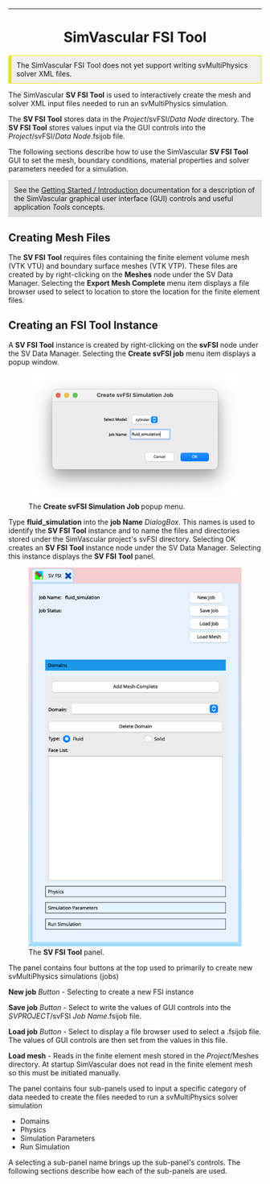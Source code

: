 <br>
<hr class="rounded">

<h1 id="sv_fsi_tool" style="text-align:center;"> SimVascular FSI Tool </h1>

<div style="background-color: #F0F0F0; padding: 10px; border: 1px solid #e6e600; border-left: 6px solid #e6e600">
The SimVascular FSI Tool does not yet support writing svMultiPhysics solver XML files.
</div>

The SimVascular <strong>SV FSI Tool</strong> is used to interactively create the mesh and solver XML input files
needed to run an svMultiPhysics simulation.

The <strong>SV FSI Tool</strong> stores data in the <i>Project</i>/svFSI/<i>Data Node</i> directory.
The <strong>SV FSI Tool</strong> stores values input via the GUI controls into the 
<i>Project</i>/svFSI/<i>Data Node</i>.fsijob file.

The following sections describe how to use the SimVascular <strong>SV FSI Tool</strong> GUI to set the
mesh, boundary conditions, material properties and solver parameters needed for a simulation.

<div style="background-color: #E0E0E0; padding: 10px; border: 1px solid #d0d0d0; border-left: 1px solid #d0d0d0">
See the <a href="#introduction"> Getting Started / Introduction </a> documentation for a description of the
SimVascular graphical user interface (GUI) controls and useful application <i>Tools</i> concepts.
</div>

<!--- --------------------------------------------------- --->
<!--- --------------- Creating Mesh Files --------------- --->
<!--- --------------------------------------------------- --->

<h2 id="sv_fsi_tool_mesh"> Creating Mesh Files </h2> 
The <strong>SV FSI Tool</strong> requires files containing the finite element volume mesh (VTK VTU) and 
boundary surface meshes (VTK VTP). These files are created by by right-clicking on the 
<strong>Meshes</strong> node under the SV Data Manager. Selecting the <strong>Export Mesh Complete</strong> 
menu item displays a file browser used to select to location to store the location for the finite element files.

<!--- --------------------------------------------------- --->
<!--- ---------- Creating an FSI Tool Instance ---------- --->
<!--- --------------------------------------------------- --->

<h2 id="sv_fsi_tool_create_instance"> Creating an FSI Tool Instance </h2> 
A <strong>SV FSI Tool</strong> instance is created by right-clicking on the <strong>svFSI</strong> node 
under the SV Data Manager. Selecting the <strong>Create svFSI job</strong> menu item displays a popup window.

<figure>
<img class="svImg svImgSm" src="/documentation/multi_physics/sv-fsi-tool/images/create-job-popup.png">
<figcaption class="svCaption"> The <strong>Create svFSI Simulation Job </strong> popup menu.  
</figcaption>
</figure>

Type <strong>fluid_simulation</strong> into the <strong>job Name</strong> <i>DialogBox</i>. This names is used 
to identify the <strong>SV FSI Tool</strong> instance and to name the files and directories stored under the 
SimVascular project's svFSI directory. Selecting OK creates an <strong>SV FSI Tool</strong> instance node under 
the SV Data Manager. Selecting this instance displays the <strong>SV FSI Tool</strong> panel.

<figure>
<img class="svImg svImgSm" src="/documentation/multi_physics/sv-fsi-tool/images/panel-intro.png">
<figcaption class="svCaption"> The <strong>SV FSI Tool</strong> panel.  
</figcaption>
</figure>

The panel contains four buttons at the top used to primarily to create new svMultiPhysics simulations (jobs)

<strong>New job</strong> <i>Button</i> - Selecting to create a new FSI instance

<strong>Save job</strong> <i>Button</i> - Select to write the values of GUI controls into the <i>SVPROJECT</i>/svFSI <i>Job Name</i>.fsijob file.

<strong>Load job</strong> <i>Button</i> - Select to display a file browser used to select a .fsijob file. The 
values of GUI controls are then set from the values in this file. 

<strong>Load mesh</strong> - Reads in the finite element mesh stored in the <i>Project</i>/Meshes directory. At
startup SimVascular does not read in the finite element mesh so this must be initiated manually. 

The panel contains four sub-panels used to input a specific category of data needed to create the files
needed to run a svMultiPhysics solver simulation
<ul>
<li> Domains </li>
<li> Physics </li>
<li> Simulation Parameters </li>
<li> Run Simulation </li>
</ul>

A selecting a sub-panel name brings up the sub-panel's controls. The following sections describe how each of the 
sub-panels are used.


